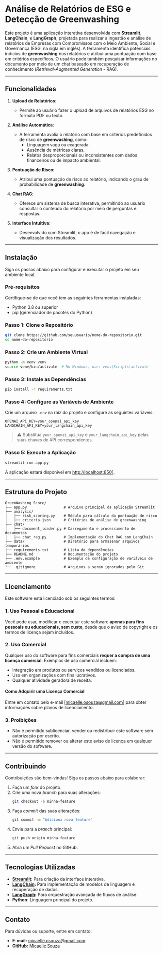 # **Análise de Relatórios de ESG e Detecção de Greenwashing**

Este projeto é uma aplicação interativa desenvolvida com **Streamlit**, **LangChain**, e **LangGraph**, projetada para realizar a ingestão e análise de relatórios de Empresas com Compromissos com o Meio Ambiente, Social e Governança (ESG, na sigla em inglês). A ferramenta identifica potenciais indícios de **greenwashing** nos relatórios e atribui uma pontuação com base em critérios específicos. O usuário pode também pesquisar informações no documento por meio de um chat baseado em recuperação de conhecimento (*Retrieval-Augmented Generation* - RAG).

---

## **Funcionalidades**
1. **Upload de Relatórios**:
   - Permite ao usuário fazer o upload de arquivos de relatórios ESG no formato PDF ou texto.
   
2. **Análise Automática**:
   - A ferramenta avalia o relatório com base em critérios predefinidos de risco de **greenwashing**, como:
     - Linguagem vaga ou exagerada.
     - Ausência de métricas claras.
     - Relatos desproporcionais ou inconsistentes com dados financeiros ou de impacto ambiental.

3. **Pontuação de Risco**:
   - Atribui uma pontuação de risco ao relatório, indicando o grau de probabilidade de **greenwashing**.

4. **Chat RAG**:
   - Oferece um sistema de busca interativa, permitindo ao usuário consultar o conteúdo do relatório por meio de perguntas e respostas.

5. **Interface Intuitiva**:
   - Desenvolvido com Streamlit, o app é de fácil navegação e visualização dos resultados.

---

## **Instalação**
Siga os passos abaixo para configurar e executar o projeto em seu ambiente local.

### **Pré-requisitos**
Certifique-se de que você tem as seguintes ferramentas instaladas:
- Python 3.8 ou superior
- pip (gerenciador de pacotes do Python)

### **Passo 1: Clone o Repositório**
```bash
git clone https://github.com/seuusuario/nome-do-repositorio.git
cd nome-do-repositorio
```

### **Passo 2: Crie um Ambiente Virtual**
```bash
python -m venv venv
source venv/bin/activate  # No Windows, use: venv\Scripts\activate
```

### **Passo 3: Instale as Dependências**
```bash
pip install -r requirements.txt
```

### **Passo 4: Configure as Variáveis de Ambiente**
Crie um arquivo `.env` na raiz do projeto e configure as seguintes variáveis:
```env
OPENAI_API_KEY=your_openai_api_key
LANGCHAIN_API_KEY=your_langchain_api_key
```

> ⚠️ Substitua `your_openai_api_key` e `your_langchain_api_key` pelas suas chaves de API correspondentes.

### **Passo 5: Execute a Aplicação**
```bash
streamlit run app.py
```

A aplicação estará disponível em [http://localhost:8501](http://localhost:8501).

---

## **Estrutura do Projeto**

```plaintext
GreenWashing Score/
├── app.py                 # Arquivo principal da aplicação Streamlit
├── analysis/
│   ├── risk_scoring.py    # Módulo para cálculo da pontuação de risco
│   ├── criteria.json      # Critérios de análise de greenwashing
├── chat/
│   ├── document_loader.py # Carregamento e processamento de documentos
│   ├── chat_rag.py        # Implementação do Chat RAG com LangChain
├── data/                  # Diretório para armazenar arquivos temporários
├── requirements.txt       # Lista de dependências
├── README.md              # Documentação do projeto
├── .env.example           # Exemplo de configuração de variáveis de ambiente
└── .gitignore             # Arquivos a serem ignorados pelo Git
```

---

## **Licenciamento**
Este software está licenciado sob os seguintes termos:

### **1. Uso Pessoal e Educacional**
Você pode usar, modificar e executar este software **apenas para fins pessoais ou educacionais, sem custo**, desde que o aviso de copyright e os termos de licença sejam incluídos.

### **2. Uso Comercial**
Qualquer uso do software para fins comerciais **requer a compra de uma licença comercial**. Exemplos de uso comercial incluem:
- Integração em produtos ou serviços vendidos ou licenciados.
- Uso em organizações com fins lucrativos.
- Qualquer atividade geradora de receita.

#### Como Adquirir uma Licença Comercial
Entre em contato pelo e-mail [micaelle.osouza@gmail.com] para obter informações sobre planos de licenciamento.

### **3. Proibições**
- Não é permitido sublicenciar, vender ou redistribuir este software sem autorização por escrito.
- Não é permitido remover ou alterar este aviso de licença em qualquer versão do software.

---

## **Contribuindo**
Contribuições são bem-vindas! Siga os passos abaixo para colaborar:

1. Faça um *fork* do projeto.
2. Crie uma nova *branch* para suas alterações:
   ```bash
   git checkout -b minha-feature
   ```
3. Faça *commit* das suas alterações:
   ```bash
   git commit -m "Adiciona nova feature"
   ```
4. Envie para a *branch* principal:
   ```bash
   git push origin minha-feature
   ```
5. Abra um *Pull Request* no GitHub.

---

## **Tecnologias Utilizadas**
- **[Streamlit](https://streamlit.io/):** Para criação da interface interativa.
- **[LangChain](https://www.langchain.com/):** Para implementação de modelos de linguagem e recuperação de dados.
- **[LangGraph](https://github.com/langgraph):** Para orquestração avançada de fluxos de análise.
- **Python:** Linguagem principal do projeto.

---

## **Contato**
Para dúvidas ou suporte, entre em contato:
- **E-mail:** micaelle.osouza@gmail.com
- **GitHub:** [Micaelle Souza](https://github.com/micaelleos)

